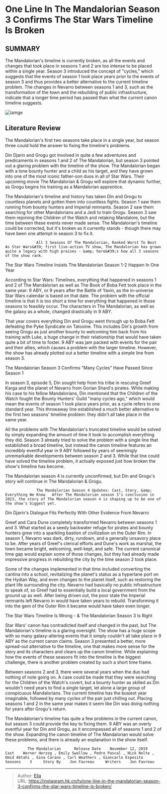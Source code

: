 # One Line In The Mandalorian Season 3 Confirms The Star Wars Timeline Is Broken


## SUMMARY 



  The Mandalorian&#39;s timeline is currently broken, as all the events and changes that took place in seasons 1 and 2 are too intense to be placed within a single year.   Season 3 introduced the concept of &#34;cycles,&#34; which suggests that the events of season 1 took place years prior to the events of season 3 and thus provides a better alternative to the current timeline problem.   The changes in Nevarro between seasons 1 and 3, such as the transformation of the town and the rebuilding of public infrastructure, indicate that a longer time period has passed than what the current canon timeline suggests.  

![iamge](https://static1.srcdn.com/wordpress/wp-content/uploads/2024/01/mando_old_new1.jpg)

## Literature Review

The Mandalorian&#39;s first two seasons take place in a single year, but season three could hold the answer to fixing the timeline&#39;s problems. 




Din Djarin and Grogu got involved in quite a few adventures and predicaments in seasons 1 and 2 of The Mandalorian, but season 3 pointed out a glaring problem with the timeline of the show. The Mandalorian began with a lone bounty hunter and a child as his target, and they have grown into one of the most iconic father-son duos in all of Star Wars. Their upcoming movie The Mandalorian &amp; Grogu will explore that dynamic further, as Grogu begins his training as a Mandalorian apprentice.




The Mandalorian&#39;s timeline and history has taken Din and Grogu to countless planets and gotten them into countless fights. Season 1 saw them running from bounty hunters and Imperial remnants. Season 2 saw them searching for other Mandalorians and a Jedi to train Grogu. Season 3 saw them rejoining the Children of the Watch and retaking Mandalore, but the time between these events never made sense. The Mandalorian&#39;s timeline could be corrected, but it&#39;s broken as it currently stands - though there may have been one attempt in season 3 to fix it.

                  All 3 Seasons Of The Mandalorian, Ranked Worst To Best   As Star Wars&#39; first live-action TV show, The Mandalorian has grown quite a legacy with high praises - &amp; here&#39;s how all 3 seasons of the show rank.   


 The Star Wars Timeline Insists The Mandalorian Season 1-2 Happen In One Year 
          




According to Star Wars: Timelines, everything that happened in seasons 1 and 2 of The Mandalorian as well as The Book of Boba Fett took place in the same year: 9 ABY, or 9 years after the Battle of Yavin, as the in-universe Star Wars calendar is based on that date. The problem with the official timeline is that it is too short a time for everything that happened in those seasons to feasibly occur. The characters in The Mandalorian, as well as the galaxy as a whole, changed drastically in 9 ABY.

That year covers everything Din and Grogu went through up to Boba Fett defeating the Pyke Syndicate on Tatooine. This includes Din&#39;s growth from seeing Grogu as just another bounty to welcoming him back from his training with Luke, a huge change in their relationship that would have taken quite a bit of time to foster. 9 ABY was jam packed with events for the pair and their allies, which causes a problem with the larger timeline. However, the show has already plotted out a better timeline with a simple line from season 3.






 The Mandalorian Season 3 Confirms &#34;Many Cycles&#34; Have Passed Since Season 1 
          

In season 3, episode 5, Din sought help from his tribe in rescuing Greef Karga and the planet of Nevarro from Gorian Shard&#39;s pirates. While making his case to his fellow Mandalorians, Din mentioned that the Children of the Watch fought the Bounty Hunters&#39; Guild &#34;many cycles ago,&#34; which would mean the events of season 1 took place years prior, as a cycle refers to one standard year. This throwaway line established a much better alternative to the first two seasons&#39; timeline problem: they didn&#39;t all take place in the same year.

All the problems with The Mandalorian&#39;s truncated timeline would be solved by simply expanding the amount of time it took to accomplish everything they did. Season 3 already tried to solve the problem with a single line that established a broad timeline, but instead the canon timeline features an incredibly eventful year in 9 ABY followed by years of seemingly unremarkable developments between season 2 and 3. While that line could have solved the timeline problem, it actually exposed just how broken the show&#39;s timeline has become.






The Mandalorian season 4 is currently unconfirmed, but Din and Grogu&#39;s story will continue in The Mandalorian &amp; Grogu.




                  The Mandalorian Season 4 Updates: Cast, Story, &amp; Everything We Know   After The Mandalorian season 3’s conclusion in 2023, the story of The Mandalorian season 4 is shaping up to be one of the show’s biggest yet.   



 Din Djarin&#39;s Dialogue Fits Perfectly With Other Evidence From Nevarro 
         

Greef and Cara Dune completely transformed Nevarro between seasons 1 and 3. What started as a seedy backwater refuge for pirates and bounty hunters grew into a sparkling bastion of civilization on the Outer Rim. In season 1, Nevarro was dark, dirty, rundown, and a generally unsavory place to be. After years of Greef&#39;s clerical efforts and Dune&#39;s work as marshal, the town became bright, welcoming, well-kept, and safe. The current canonical time gap would explain some of those changes, but they had already made impressive progress in rebuilding the city by the time season 2 took place.




Some of the changes implemented in that time included converting the cantina into a school, revitalizing the planet&#39;s status as a hyperlane port on the Hydian Way, and even changes to the planet itself, such as restoring the plant life surrounding the city. Nevarro had basically no public infrastructure to speak of, so Greef had to essentially build a local government from the ground up as well. After being driven out, the poor state the Imperial remnants left Nevarro in would have taken years to rebuild. Transforming it into the gem of the Outer Rim it became would have taken even longer.



 The Star Wars Timeline Is Wrong - &amp; The Mandalorian Season 3 Is Right 
         

Star Wars&#39; canon has contradicted itself and changed in the past, but The Mandalorian&#39;s timeline is a glaring oversight. The show has a huge scope with so many galaxy-altering events that it simply couldn&#39;t all take place in 9 ABY as the current canon claims. Season 3 presented a better, more spread-out alternative to the timeline, one that makes more sense for the story and its characters and clears up the canon timeline. While explaining how the events of these seasons fit into the timeline is the biggest challenge, there is another problem created by such a short time frame.




Between seasons 2 and 3, there were several years when the duo had nothing of note going on. A case could be made that they were searching for the Children of the Watch&#39;s covert, but a bounty hunter as skilled as Din wouldn&#39;t need years to find a single target, let alone a large group of conspicuous Mandalorians. The current timeline has the busiest year imaginable, followed by many cycles of the pair just chilling out. Placing seasons 1 and 2 in the same year makes it seem like Din was doing nothing for years after Grogu&#39;s return.

The Mandalorian&#39;s timeline has quite a few problems in the current canon, but season 3 could provide the key to fixing them. 9 ABY was an overly eventful year for Din and Grogu, as it encompassed all of seasons 1 and 2 of the show. Expanding the canon timeline of The Mandalorian would solve these problems, and there is already an explanation in the show itself.

              The Mandalorian      Release Date    November 12, 2019     Cast    Werner Herzog , Emily Swallow , Pedro Pascal , Nick Nolte , Omid Abtahi , Gina Carano , Carl Weathers , Giancarlo Esposito     Seasons    3     Story By    Jon Favreau     Writers    Jon Favreau      





---

> Author: [Ella](https://instagram.hk.cn/)  
> URL: https://instagram.hk.cn/tv/one-line-in-the-mandalorian-season-3-confirms-the-star-wars-timeline-is-broken/  

